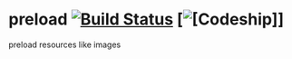 preload
[![Build Status](https://travis-ci.org/imyelo/preload.png?branch=master)](https://travis-ci.org/imyelo/preload)
[![[Codeship]](https://www.codeship.io/projects/63e7bb60-3974-0131-d2ca-5a91c5da1138/status)]
=======

preload resources like images
